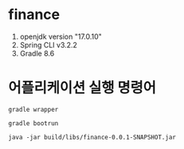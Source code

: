 # finance

1. openjdk version "17.0.10"
2. Spring CLI v3.2.2
3. Gradle 8.6

# 어플리케이션 실행 명령어

`gradle wrapper`

`gradle bootrun`

`java -jar build/libs/finance-0.0.1-SNAPSHOT.jar`
